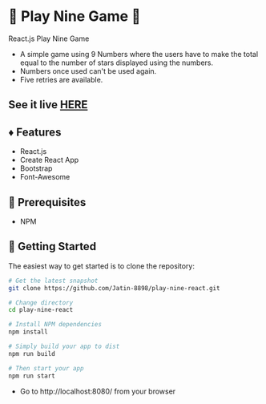 #  :large_blue_circle: Play Nine Game :large_blue_circle:
React.js Play Nine Game
- A simple game using 9 Numbers where the users have to make the total equal to the number of stars displayed using the numbers.
- Numbers once used can't be used again.
- Five retries are available.

## See it live [HERE](http://nutty-unit.surge.sh)

♦️ Features
--------
- React.js 
- Create React App
- Bootstrap
- Font-Awesome


📜 Prerequisites
-------------
- NPM

📝 Getting Started
-------------

The easiest way to get started is to clone the repository:

```bash
# Get the latest snapshot
git clone https://github.com/Jatin-8898/play-nine-react.git

# Change directory
cd play-nine-react

# Install NPM dependencies
npm install

# Simply build your app to dist
npm run build

# Then start your app 
npm run start

```
- Go to http://localhost:8080/ from your browser
